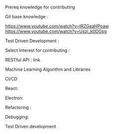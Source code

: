Prereq knowledge for contributing

Git base knowledge : 

https://www.youtube.com/watch?v=tRZGeaHPoaw
https://www.youtube.com/watch?v=Uszj_k0DGsg

Test Driven Development :



Select Interest for contributing :

RESTful API : link 

Machine Learning Algorithm and Libraries

CI/CD

React:

Electron:

Refactoring :

Debugging:

Test Driven development
